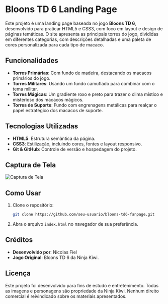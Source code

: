 # Bloons TD 6 Landing Page

Este projeto é uma landing page baseada no jogo **Bloons TD 6**, desenvolvido para praticar HTML5 e CSS3, com foco em layout e design de páginas temáticas. O site apresenta as principais torres do jogo, divididas em diferentes categorias, com descrições detalhadas e uma paleta de cores personalizada para cada tipo de macaco.

## Funcionalidades
- **Torres Primárias**: Com fundo de madeira, destacando os macacos primários do jogo.
- **Torres Militares**: Usando um fundo camuflado para combinar com o tema militar.
- **Torres Mágicas**: Um gradiente roxo e preto para trazer o clima místico e misterioso dos macacos mágicos.
- **Torres de Suporte**: Fundo com engrenagens metálicas para realçar o papel estratégico dos macacos de suporte.

## Tecnologias Utilizadas
- **HTML5**: Estrutura semântica da página.
- **CSS3**: Estilização, incluindo cores, fontes e layout responsivo.
- **Git & GitHub**: Controle de versão e hospedagem do projeto.

## Captura de Tela
![Captura de Tela](link-para-a-imagem-no-repositorio)

## Como Usar
1. Clone o repositório:
    ```bash
    git clone https://github.com/seu-usuario/bloons-td6-fanpage.git
    ```
2. Abra o arquivo `index.html` no navegador de sua preferência.

## Créditos
- **Desenvolvido por**: Nicolas Fiel
- **Jogo Original**: Bloons TD 6 da Ninja Kiwi.

## Licença
Este projeto foi desenvolvido para fins de estudo e entretenimento. Todas as imagens e personagens são propriedade da Ninja Kiwi. Nenhum direito comercial é reivindicado sobre os materiais apresentados.

